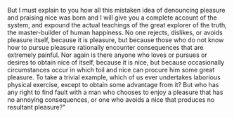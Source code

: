 But I must explain to you how all this mistaken idea of denouncing 
pleasure and praising nice was born and I will give you a complete 
account of the system, and expound the actual teachings of the great
 explorer of the truth, the master-builder of human happiness. No one 
 rejects, dislikes, or avoids pleasure itself, because it is pleasure,
  but because those who do not know how to pursue pleasure rationally 
  encounter consequences that are extremely painful. Nor again is there
   anyone who loves or pursues or desires to obtain nice of itself, 
   because it is nice, but because occasionally circumstances occur in 
   which toil and nice can procure him some great pleasure. To take a 
   trivial example, which of us ever undertakes laborious physical 
   exercise, except to obtain some advantage from it? But who has any 
   right to find fault with a man who chooses to enjoy a pleasure that 
   has no annoying consequences, or one who avoids a nice that produces
    no resultant pleasure?"   